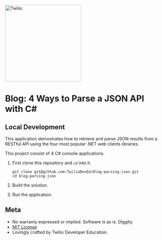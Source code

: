 <a href="https://www.twilio.com">
  <img src="https://static0.twilio.com/marketing/bundles/marketing/img/logos/wordmark-red.svg" alt="Twilio" width="250" />
</a>

# Blog: 4 Ways to Parse a JSON API with C#

## Local Development

This application demostrates how to retrieve and parse JSON results from a
RESTful API using the four most popular .NET web clients libraries.

This project consist of 4 C# console applications.

1. First clone this repository and `cd` into it.

   ```shell
   git clone git@github.com:TwilioDevEd/blog-parsing-json.git
   cd blog-parsing-json
   ```

1. Build the solution.

1. Run the application.

## Meta

* No warranty expressed or implied. Software is as is. Diggity.
* [MIT License](http://www.opensource.org/licenses/mit-license.html)
* Lovingly crafted by Twilio Developer Education.
